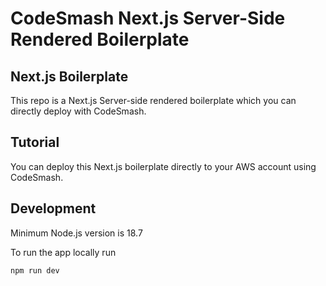 # CodeSmash Next.js Server-Side Rendered Boilerplate

## Next.js Boilerplate
 

This repo is a Next.js Server-side rendered boilerplate which you can directly deploy with CodeSmash.

## Tutorial

You can deploy this Next.js boilerplate directly to your AWS account using CodeSmash. 

## Development

Minimum Node.js version is 18.7

To run the app locally run

```bash 
npm run dev
```
